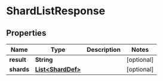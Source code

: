 

# ShardListResponse


## Properties

| Name | Type | Description | Notes |
|------------ | ------------- | ------------- | -------------|
|**result** | **String** |  |  [optional] |
|**shards** | [**List&lt;ShardDef&gt;**](ShardDef.md) |  |  [optional] |



